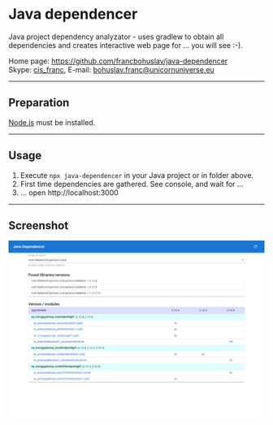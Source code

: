 # Java dependencer

Java project dependency analyzator - uses gradlew to obtain all dependencies and creates interactive web page for ... you will see :-).

Home page: <https://github.com/francbohuslav/java-dependencer>  
Skype: [cis_franc](skype:cis_franc), E-mail: [bohuslav.franc@unicornuniverse.eu](bohuslav.franc@unicornuniverse.eu)

---

## Preparation

[Node.js](https://nodejs.org/) must be installed.

---

## Usage

1. Execute `npx java-dependencer` in your Java project or in folder above.
2. First time dependencies are gathered. See console, and wait for ...
3. ... open http://localhost:3000

---

## Screenshot

![screenshot](https://raw.githubusercontent.com/francbohuslav/java-dependencer/master/screenshot.png)
